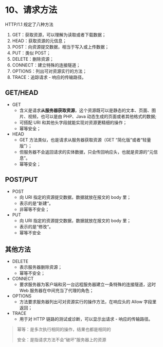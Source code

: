 # 10、请求方法

HTTP/1.1 规定了八种方法

1. GET：获取资源，可以理解为读取或者下载数据；
2. HEAD：获取资源的元信息；
3. POST：向资源提交数据，相当于写入或上传数据；
4. PUT：类似 POST；
5. DELETE：删除资源；
6. CONNECT：建立特殊的连接隧道；
7. OPTIONS：列出可对资源实行的方法；
8. TRACE：追踪请求 - 响应的传输路径。

## GET/HEAD

- GET 
  - 含义是请求**从服务器获取资源**，这个资源既可以是静态的文本、页面、图片、视频，也可以是由 PHP、Java 动态生成的页面或者其他格式的数据;
  - 可搭配 URI 和其他头字段就能实现对资源更精细的操作；
  - 幂等安全；
- HEAD
  - GET 方法类似，也是请求从服务器获取资源（GET “简化版”或者“轻量版”）；
  - 但服务器不会返回请求的实体数据，只会传回响应头，也就是资源的“元信息”。
  - 幂等安全；

## POST/PUT

- POST
  - 向 URI 指定的资源提交数据，数据就放在报文的 body 里；
  - 表示的是“新建“。
  - 非幂等不安全；
- PUT
  - 向 URI 指定的资源提交数据，数据就放在报文的 body 里；
  - 表示的是“修改“。
  - 幂等不安全

## 其他方法

- DELETE
  - 表示服务器删除资源；
  - 幂等不安全；
- CONNECT
  - 要求服务器为客户端和另一台远程服务器建立一条特殊的连接隧道，这时 Web 服务器在中间充当了代理的角色；
- OPTIONS
  - 方法要求服务器列出可对资源实行的操作方法，在响应头的 Allow 字段里返回；
- TRACE
  - 用于对 HTTP 链路的测试或诊断，可以显示出请求 - 响应的传输路径。

> 幂等：是多次执行相同的操作，结果也都是相同的
>
> 安全：是指请求方法不会“破坏”服务器上的资源







